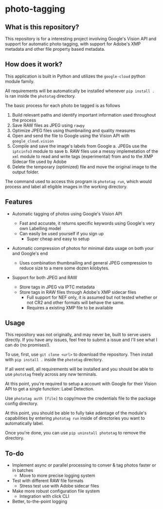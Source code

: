 # photo-tagging

## What is this repository?

This repository is for a interesting project involving Google's Vision API and support for automatic photo tagging, with support for Adobe's XMP metadata and other file property based metadata.

## How does it work?

This application is built in Python and utilizes the `google-cloud` python module family.

All requirements will be automatically be installed whenever `pip install .` is ran inside the `phototag` directory.

The basic process for each photo be tagged is as follows    
1. Build relevant paths and identify important information used throughout the process
2. Save RAW files as JPEG using `rawpy`
3. Optimize JPEG files using thumbnailing and quality measures
4. Open and send the file to Google using the Vision API with `google_cloud.vision`
5. Compile and save the image's labels from Google
    a. JPEGs use the `iptcinfo3` module to save
    b. RAW files use a messy implemetation of the `xml` module to read and write tags (experimental) from and to the XMP Sidecar file used by Adobe
6. Delete the temporary (optimized) file and move the original image to the output folder.

The command used to access this program is `phototag run`, which would process and label all eligible images in the working directory.

## Features

* Automatic tagging of photos using Google's Vision API
    * Fast and accurate, it returns specific keywords using Google's very own Labelling model
    * Can easily be used yourself if you sign up
        * Super cheap and easy to setup

* Automatic compression of photos for minimal data usage on both your and Google's end
    * Uses combination thumbnailing and general JPEG compression to reduce size to a mere some dozen kilobytes.

* Support for both JPEG and RAW
    * Store tags in JPEG via IPTC metadata
    * Store tags in RAW files through Adobe's XMP sidecar files
        * Full support for NEF only, it is assumed but not tested whether or not CR2 and other formats will behave the same.
        * Requires a existing XMP file to be available

## Usage

This repository was not originally, and may never be, built to serve users directly. If you have any issues, feel free to submit a issue and I'll see what I can do (no promises!).

To use, first, use `git clone <url>` to download the repository. Then install with `pip install .` inside the `phototag` directory.

If all went well, all requirements will be installed and you should be able to use `phototag` freely across any *new* terminals.

At this point, you're required to setup a account with Google for their Vision API to get a single function: Label Detection.

Use `phototag auth [file]` to copy/move the credentials file to the package config directory.

At this point, you should be able to fully take adantage of the module's capabilities by entering `phototag run` inside of directories you want to automatically label.

Once you're done, you can use `pip uninstall phototag` to remove the directory.

## To-do

* Implement async or parallel processing to conver & tag photos faster or in batches
    * Move to more precise logging system
* Test with different RAW file formats
    * Stress test use with Adobe sidecar files
* Make more robust configuration file system
    * Integration with click CLI
* Better, to-the-point logging
